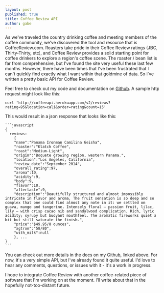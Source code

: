 ```yaml
---
layout: post
published: true
title: Coffee Review API
author: gabe
---
```


As we've traveled the country drinking coffee and meeting members of the coffee community, we've discovered the 
tool and resource that is CoffeeReview.com. Roasters take pride in their Coffee Review ratings (JBC, Thirty-Thirty, etc), 
and Coffee Review provides a solid starting point for coffee drinkers to explore a region's coffee scene. The roaster / 
bean list is far from comprehensive, but I've found the site very useful these last few months. However, there have 
been times that I've been frustrated that I can't quickly find exactly what I want within that goldmine of data. So I've
 written a pretty basic API for Coffee Review.

Feel free to check out my code and documentation on <a href="http://github.com/gabergg/cr-api">Github</a>. A sample 
http request might look like this: 

    curl 'http://coffeeapi.herokuapp.com/v2/reviews?rating=95&location=cali&order=rating&count=15'

This would result in a json response that looks like this: 

    ```javascript
    {
      reviews: 
        {
        "name":"Panama Ironman Camilina Geisha",
        "roaster":"Klatch Coffee",
        "roast":"Medium-Light",
        "origin":"Boquete growing region, western Panama.",
        "location":"Los Angeles, California",
        "review_date":"September 2014",
        "overall_rating":97,
        "aroma":10,
        "acidity":9,
        "body":9,
        "flavor":10,
        "aftertaste":9,
        "description":"Beautifully structured and almost impossibly intricate in flavor and aroma. The fruit sensation is so deep and so complex that one could find almost any note in it: we settled on guava, mango and tangerine. Intensely floral – passion fruit, lilac, lily – with crisp cacao nib and sandalwood complication. Rich, lyric acidity; syrupy but buoyant mouthfeel. The aromatic fireworks quiet a bit but still saturate the finish.",
        "price":"$49.95/8 ounces",
        "agtron":"58/80",
        "with_milk":null
        }, ...
    }
    ```
    
You can check out more details in the docs on my Github, linked above. For now, it's a very simple API, but I've already 
found it quite useful. I'd love to hear any comments, questions, or issues with it - it's a work in progress.

I hope to integrate Coffee Review with another coffee-related piece of software that I'm working on at the moment. I'll 
write about that in the hopefully not-too-distant future.